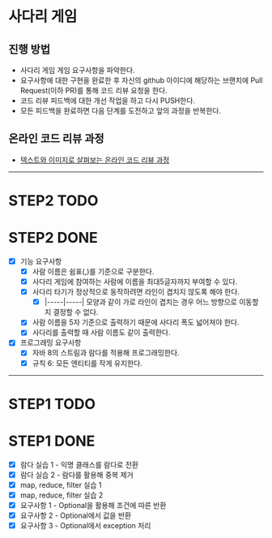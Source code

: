 # 사다리 게임
## 진행 방법
* 사다리 게임 게임 요구사항을 파악한다.
* 요구사항에 대한 구현을 완료한 후 자신의 github 아이디에 해당하는 브랜치에 Pull Request(이하 PR)를 통해 코드 리뷰 요청을 한다.
* 코드 리뷰 피드백에 대한 개선 작업을 하고 다시 PUSH한다.
* 모든 피드백을 완료하면 다음 단계를 도전하고 앞의 과정을 반복한다.

## 온라인 코드 리뷰 과정
* [텍스트와 이미지로 살펴보는 온라인 코드 리뷰 과정](https://github.com/nextstep-step/nextstep-docs/tree/master/codereview)

--- 
# STEP2 TODO
# STEP2 DONE
- [x] 기능 요구사항
  - [x] 사람 이름은 쉼표(,)를 기준으로 구분한다.
  - [x] 사다리 게임에 참여하는 사람에 이름을 최대5글자까지 부여할 수 있다.
  - [x] 사다리 타기가 정상적으로 동작하려면 라인이 겹치지 않도록 해야 한다.
    - [x] |-----|-----| 모양과 같이 가로 라인이 겹치는 경우 어느 방향으로 이동할지 결정할 수 없다.
  - [x] 사람 이름을 5자 기준으로 출력하기 때문에 사다리 폭도 넓어져야 한다.
  - [x] 사다리를 출력할 때 사람 이름도 같이 출력한다.
-[x] 프로그래밍 요구사항
  - [x] 자바 8의 스트림과 람다를 적용해 프로그래밍한다.
  - [x] 규칙 6: 모든 엔티티를 작게 유지한다.

--- 
# STEP1 TODO
# STEP1 DONE
- [x] 람다 실습 1 - 익명 클래스를 람다로 전환
- [x] 람다 실습 2 - 람다를 활용해 중복 제거
- [x] map, reduce, filter 실습 1
- [x] map, reduce, filter 실습 2
- [x] 요구사항 1 - Optional을 활용해 조건에 따른 반환
- [x] 요구사항 2 - Optional에서 값을 반환
- [x] 요구사항 3 - Optional에서 exception 처리
